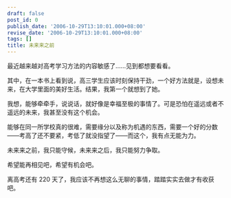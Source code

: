 ```yaml
---
draft: false
post_id: 0
publish_date: '2006-10-29T13:10:01.000+08:00'
revise_date: '2006-10-29T13:10:01.000+08:00'
tags: []
title: 未来来之前
---
```


最近越来越对高考学习方法的内容敏感了……见到都想要看看。

其中，在一本书上看到说，高三学生应该时刻保持干劲，一个好方法就是，设想未来，在大学里面的美好生活。结果，我第一个就想到了她。

我想，能够牵牵手，说说话，就好像是幸福至极的事情了。可是恐怕在遥远或者不遥远的未来，我甚至没有这个机会。

能够在同一所学校真的很难，需要缘分以及称为机遇的东西，需要一个好的分数——考高了还不要紧，考低了就没指望了——而这个，我有点无能为力。

未来来之前，我只能守候，未来来之后，我只能努力争取。

希望能再相见吧，希望有机会吧。

离高考还有 220 天了，我应该不再想这么无聊的事情，踏踏实实去做才有收获吧。
